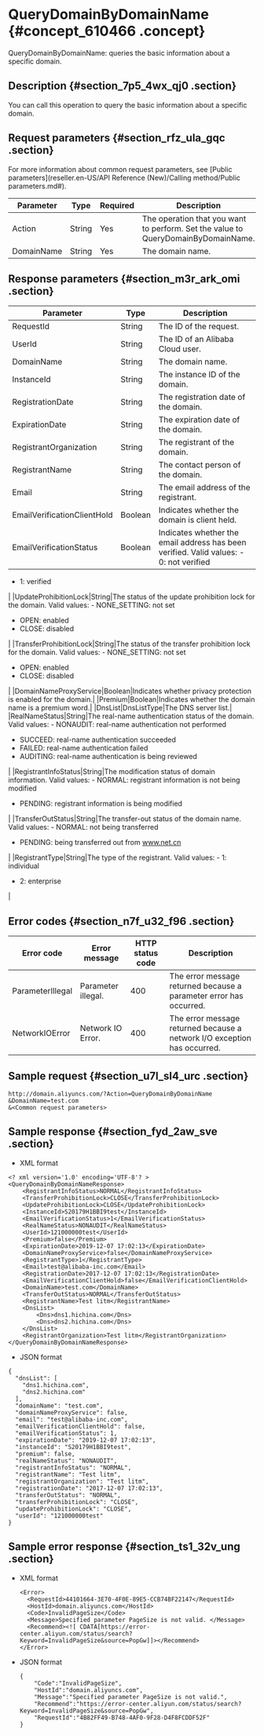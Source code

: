 # QueryDomainByDomainName {#concept_610466 .concept}

QueryDomainByDomainName: queries the basic information about a specific domain.

## Description {#section_7p5_4wx_qj0 .section}

You can call this operation to query the basic information about a specific domain.

## Request parameters {#section_rfz_ula_gqc .section}

For more information about common request parameters, see [Public parameters](reseller.en-US/API Reference (New)/Calling method/Public parameters.md#).

|Parameter|Type|Required|Description|
|---------|----|--------|-----------|
|Action|String|Yes|The operation that you want to perform. Set the value to QueryDomainByDomainName.|
|DomainName|String|Yes|The domain name.|

## Response parameters {#section_m3r_ark_omi .section}

|Parameter|Type|Description|
|---------|----|-----------|
|RequestId|String|The ID of the request.|
|UserId|String|The ID of an Alibaba Cloud user.|
|DomainName|String|The domain name.|
|InstanceId|String|The instance ID of the domain.|
|RegistrationDate|String|The registration date of the domain.|
|ExpirationDate|String|The expiration date of the domain.|
|RegistrantOrganization|String|The registrant of the domain.|
|RegistrantName|String|The contact person of the domain.|
|Email|String|The email address of the registrant.|
|EmailVerificationClientHold|Boolean|Indicates whether the domain is client held.|
|EmailVerificationStatus|Boolean|Indicates whether the email address has been verified. Valid values: -   0: not verified
-   1: verified

 |
|UpdateProhibitionLock|String|The status of the update prohibition lock for the domain. Valid values: -   NONE\_SETTING: not set
-   OPEN: enabled
-   CLOSE: disabled

 |
|TransferProhibitionLock|String|The status of the transfer prohibition lock for the domain. Valid values: -   NONE\_SETTING: not set
-   OPEN: enabled
-   CLOSE: disabled

 |
|DomainNameProxyService|Boolean|Indicates whether privacy protection is enabled for the domain.|
|Premium|Boolean|Indicates whether the domain name is a premium word.|
|DnsList|DnsListType|The DNS server list.|
|RealNameStatus|String|The real-name authentication status of the domain. Valid values: -   NONAUDIT: real-name authentication not performed
-   SUCCEED: real-name authentication succeeded
-   FAILED: real-name authentication failed
-   AUDITING: real-name authentication is being reviewed

 |
|RegistrantInfoStatus|String|The modification status of domain information. Valid values: -   NORMAL: registrant information is not being modified
-   PENDING: registrant information is being modified

 |
|TransferOutStatus|String|The transfer-out status of the domain name. Valid values: -   NORMAL: not being transferred
-   PENDING: being transferred out from www.net.cn

 |
|RegistrantType|String|The type of the registrant. Valid values: -   1: individual
-   2: enterprise

 |

## Error codes {#section_n7f_u32_f96 .section}

|Error code|Error message|HTTP status code|Description|
|----------|-------------|----------------|-----------|
|ParameterIllegal|Parameter illegal.|400|The error message returned because a parameter error has occurred.|
|NetworkIOError|Network IO Error.|400|The error message returned because a network I/O exception has occurred.|

## Sample request {#section_u7l_sl4_urc .section}

``` {#codeblock_838_rtv_o44}
http://domain.aliyuncs.com/?Action=QueryDomainByDomainName
&DomainName=test.com
&<Common request parameters>
```

## Sample response {#section_fyd_2aw_sve .section}

-   XML format

``` {#codeblock_29s_4yp_3ot}
<? xml version='1.0' encoding='UTF-8'? >
<QueryDomainByDomainNameResponse>
    <RegistrantInfoStatus>NORMAL</RegistrantInfoStatus>
    <TransferProhibitionLock>CLOSE</TransferProhibitionLock>
    <UpdateProhibitionLock>CLOSE</UpdateProhibitionLock>
    <InstanceId>S20179H1BBI9test</InstanceId>
    <EmailVerificationStatus>1</EmailVerificationStatus>
    <RealNameStatus>NONAUDIT</RealNameStatus>
    <UserId>121000000test</UserId>
    <Premium>false</Premium>
    <ExpirationDate>2019-12-07 17:02:13</ExpirationDate>
    <DomainNameProxyService>false</DomainNameProxyService>
    <RegistrantType>1</RegistrantType>
    <Email>test@alibaba-inc.com</Email>
    <RegistrationDate>2017-12-07 17:02:13</RegistrationDate>
    <EmailVerificationClientHold>false</EmailVerificationClientHold>
    <DomainName>test.com</DomainName>
    <TransferOutStatus>NORMAL</TransferOutStatus>
    <RegistrantName>Test litm</RegistrantName>
    <DnsList>
        <Dns>dns1.hichina.com</Dns>
        <Dns>dns2.hichina.com</Dns>
    </DnsList>
    <RegistrantOrganization>Test litm</RegistrantOrganization>
</QueryDomainByDomainNameResponse>
```

-   JSON format

``` {#codeblock_t5u_np9_m6u}
{
  "dnsList": [
    "dns1.hichina.com",
    "dns2.hichina.com"
  ],
  "domainName": "test.com",
  "domainNameProxyService": false,
  "email": "test@alibaba-inc.com",
  "emailVerificationClientHold": false,
  "emailVerificationStatus": 1,
  "expirationDate": "2019-12-07 17:02:13",
  "instanceId": "S20179H1BBI9test",
  "premium": false,
  "realNameStatus": "NONAUDIT",
  "registrantInfoStatus": "NORMAL",
  "registrantName": "Test litm",
  "registrantOrganization": "Test litm",
  "registrationDate": "2017-12-07 17:02:13",
  "transferOutStatus": "NORMAL",
  "transferProhibitionLock": "CLOSE",
  "updateProhibitionLock": "CLOSE",
  "userId": "121000000test"
}
```


## Sample error response {#section_ts1_32v_ung .section}

-   XML format

    ``` {#codeblock_syx_hb3_of5}
    <Error>
      <RequestId>44101664-3E70-4F0E-89E5-CCB74BF22147</RequestId>
      <HostId>domain.aliyuncs.com</HostId>
      <Code>InvalidPageSize</Code>
      <Message>Specified parameter PageSize is not valid. </Message>
      <Recommend><![ CDATA[https://error-center.aliyun.com/status/search?Keyword=InvalidPageSize&source=PopGw]]></Recommend>
    </Error>
    ```

-   JSON format

    ``` {#codeblock_k11_9fw_p9c}
    {
        "Code":"InvalidPageSize",
        "HostId":"domain.aliyuncs.com",
        "Message":"Specified parameter PageSize is not valid.",
        "Recommend":"https://error-center.aliyun.com/status/search?Keyword=InvalidPageSize&source=PopGw",
        "RequestId":"4B82FF49-B748-4AF0-9F28-D4F8FCDDF52F"
    }
    ```


